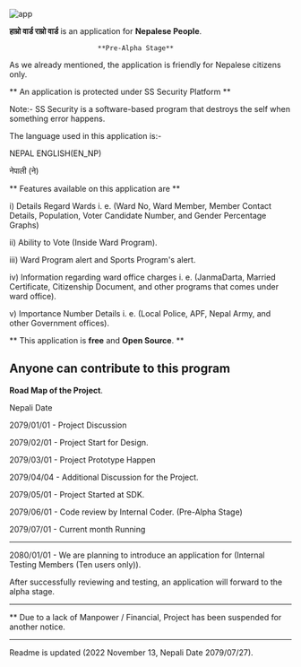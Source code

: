 ![app](https://user-images.githubusercontent.com/45546591/202405858-db6053a6-a220-4591-800e-204499c56cb5.jpg)


**हाम्रो वार्ड राम्रो वार्ड**  is an application for **Nepalese People**. 


                          **Pre-Alpha Stage**
                        
As we already mentioned, the application is friendly for Nepalese citizens only.

** An application is protected under SS Security Platform **


Note:- SS Security is a software-based program that destroys the self when something error happens.

The language used in this application is:-


NEPAL ENGLISH(EN_NP)


नेपाली (ने)

** Features available on this application are **


i) Details Regard Wards i. e. (Ward No, Ward Member, Member Contact Details, Population, Voter Candidate Number, and Gender Percentage Graphs) 


ii) Ability to Vote (Inside Ward Program). 


iii) Ward Program alert and Sports Program's alert.


iv) Information regarding ward office charges i. e. (JanmaDarta, Married Certificate, Citizenship Document, and other programs that comes under ward office).


v) Importance Number Details i. e. (Local Police, APF, Nepal Army, and other Government offices).



** This application is **free** and **Open Source**. **

Anyone can contribute to this program 
-----------------------------------------------------------------------------------------------------------------------------------------------------------------------
**Road Map of the Project**.


Nepali Date


2079/01/01 - Project Discussion

2079/02/01 - Project Start for Design.

2079/03/01 - Project Prototype Happen

2079/04/04 - Additional Discussion for the Project.

2079/05/01 - Project Started at SDK.

2079/06/01 - Code review by Internal Coder. (Pre-Alpha Stage)

2079/07/01 - Current month Running 

-----------------------------------------------------------------------------------------------------------------------------------------------------------------------
2080/01/01 - We are planning to introduce an application for (Internal Testing Members (Ten users only)).

After successfully reviewing and testing,  an application will forward to the alpha stage.

-----------------------------------------------------------------------------------------------------------------------------------------------------------------------

** Due to a lack of Manpower / Financial, Project has been suspended for another notice. 

-----------------------------------------------------------------------------------------------------------------------------------------------------------------------

Readme is updated (2022 November 13, Nepali Date 2079/07/27).



 

